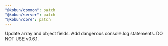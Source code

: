 ```yaml
---
"@kobun/common": patch
"@kobun/server": patch
"@kobun/core": patch
---
```


Update array and object fields. Add dangerous console.log statements. DO NOT USE v0.6.1.
